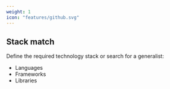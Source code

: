 ```yaml
---
weight: 1
icon: "features/github.svg"
---
```


## Stack match

Define the required technology stack or search for a generalist:

* Languages
* Frameworks
* Libraries